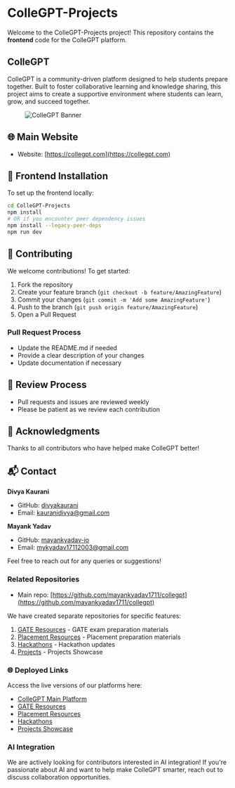 # ColleGPT-Projects

Welcome to the ColleGPT-Projects project! This repository contains the **frontend** code for the ColleGPT platform.

## ColleGPT

ColleGPT is a community-driven platform designed to help students prepare together. Built to foster collaborative learning and knowledge sharing, this project aims to create a supportive environment where students can learn, grow, and succeed together.

<figure>
    <img src=".gitbook/assets/collegptBanner.png" alt="ColleGPT Banner">
</figure>

## 🌐 Main Website

- Website: [https://collegpt.com](https://collegpt.com)

## 🚀 Frontend Installation

To set up the frontend locally:

```bash
cd ColleGPT-Projects
npm install
# OR if you encounter peer dependency issues
npm install --legacy-peer-deps
npm run dev
```

## 🤝 Contributing

We welcome contributions! To get started:

1. Fork the repository
2. Create your feature branch (`git checkout -b feature/AmazingFeature`)
3. Commit your changes (`git commit -m 'Add some AmazingFeature'`)
4. Push to the branch (`git push origin feature/AmazingFeature`)
5. Open a Pull Request

### Pull Request Process

- Update the README.md if needed
- Provide a clear description of your changes
- Update documentation if necessary

## 📝 Review Process

- Pull requests and issues are reviewed weekly
- Please be patient as we review each contribution

## 🙏 Acknowledgments

Thanks to all contributors who have helped make ColleGPT better!

## 📬 Contact

**Divya Kaurani**  
- GitHub: [divyakaurani](https://github.com/KauraniDivya)  
- Email: kauranidivya@gmail.com

**Mayank Yadav**  
- GitHub: [mayankyadav-io](https://github.com/mayankyadav1711)  
- Email: mykyadav17112003@gmail.com

Feel free to reach out for any queries or suggestions!

### Related Repositories

- Main repo: [https://github.com/mayankyadav1711/collegpt](https://github.com/mayankyadav1711/collegpt)

We have created separate repositories for specific features:

1. [GATE Resources](https://github.com/KauraniDivya/ColleGPT-GATE) - GATE exam preparation materials
2. [Placement Resources](https://github.com/KauraniDivya/ColleGPT-Placement) - Placement preparation materials
3. [Hackathons](https://github.com/KauraniDivya/ColleGPT-Hackathon) - Hackathon updates
4. [Projects](https://github.com/KauraniDivya/ColleGPT-Projects) - Projects Showcase

### 🌐 Deployed Links

Access the live versions of our platforms here:

- [ColleGPT Main Platform](https://collegpt.com/)
- [GATE Resources](https://gate.collegpt.com/)
- [Placement Resources](https://jobs.collegpt.com/)
- [Hackathons](https://hackathons.collegpt.com/)
- [Projects Showcase](https://projects.collegpt.com/)

### AI Integration

We are actively looking for contributors interested in AI integration! If you're passionate about AI and want to help make ColleGPT smarter, reach out to discuss collaboration opportunities.